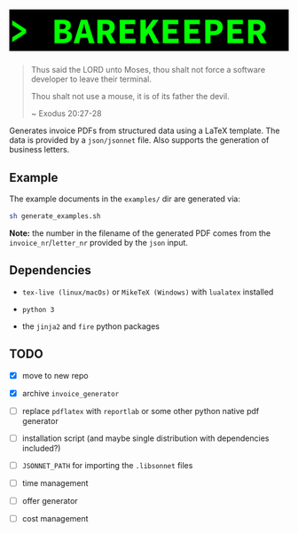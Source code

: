 # ![BAREKEEPER](./barekeeper.gif)

> Thus said the LORD unto Moses, thou shalt not force a software 
> developer to leave their terminal.
>
> Thou shalt not use a mouse, it is of its father the devil.
>
> ~ Exodus 20:27-28

Generates invoice PDFs from structured data using a LaTeX template.
The data is provided by a `json/jsonnet` file.
Also supports the generation of business letters.


## Example

The example documents in the `examples/` dir are generated via:

```bash
sh generate_examples.sh
```

**Note:** the number in the filename of the generated PDF comes from
the `invoice_nr`/`letter_nr` provided by the `json` input.


## Dependencies

* `tex-live (linux/macOs)` or `MikeTeX (Windows)` with
  `lualatex` installed

* `python 3`

* the `jinja2` and `fire` python packages


## TODO

* [x] move to new repo

* [x] archive `invoice_generator`

* [ ] replace `pdflatex` with `reportlab` or some other python native
  pdf generator

* [ ] installation script (and maybe single distribution with
  dependencies included?)

* [ ] `JSONNET_PATH` for importing the `.libsonnet` files

* [ ] time management

* [ ] offer generator

* [ ] cost management
